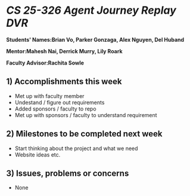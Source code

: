 # *CS 25-326 Agent Journey Replay DVR*

**Students' Names:Brian Vo, Parker Gonzaga, Alex Nguyen, Del Huband**

**Mentor:Mahesh Nai, Derrick Murry, Lily Roark**

**Faculty Advisor:Rachita Sowle**

## 1) Accomplishments this week ##
   - Met up with faculty member
   - Undestand / figure out requirements
   - Added sponsors / faculty to repo
   - Met up with sponsors / faculty to understand requirement

## 2) Milestones to be completed next week ##
   - Start thinking about the project and what we need
   - Website ideas etc.

## 3) Issues, problems or concerns ##
   - None
   


